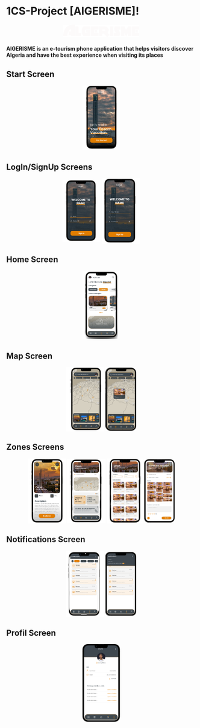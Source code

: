 # 1CS-Project [AlGERISME]!

<p align="center">
<img  width="40%" src="./assets/UI-images/LOGO.png"/>
</p>

#### AlGERISME is an e-tourism phone application that helps visitors discover Algeria and have the best experience when visiting its places

## Start Screen

<p align="center">
<img  width="20%" src="./assets/UI-images/start.png"/>
</p>

## LogIn/SignUp Screens

<p align="center">
<img align="center" width="20%" src="./assets/UI-images/SignIn.png"/>
<img align="center" width="20%" src="./assets/UI-images/SignUp.png"/>
</p>

## Home Screen

<p align="center">
  <img  width="20%" src="./assets/UI-images/Home.png"/>
</p>

## Map Screen

<p align="center">
  <img align="center" width="20%" src="./assets/UI-images/Map.png"/>
   <img align="center" width="16.3%" src="./assets/UI-images/map2.png"/>
</p>

## Zones Screens

<p align="center">
<img align="center" width="20%" src="./assets/UI-images/Zone.png"/>
<img align="center" width="20%" src="./assets/UI-images/navigation.png"/>
<img align="center" width="19%" src="./assets/UI-images/events.png"/>
<img align="center" width="16%" src="./assets/UI-images/Carte.png"/>
</p>

## Notifications Screen

<p align="center">
<img align="center" width="20%" src="./assets/UI-images/notification.png"/>
<img align="center" width="16.3%" src="./assets/UI-images/notification2.png"/>
</p>

## Profil Screen

<p align="center">
<img align="center" width="20%" src="./assets/UI-images/Profil.png"/>
</p>
